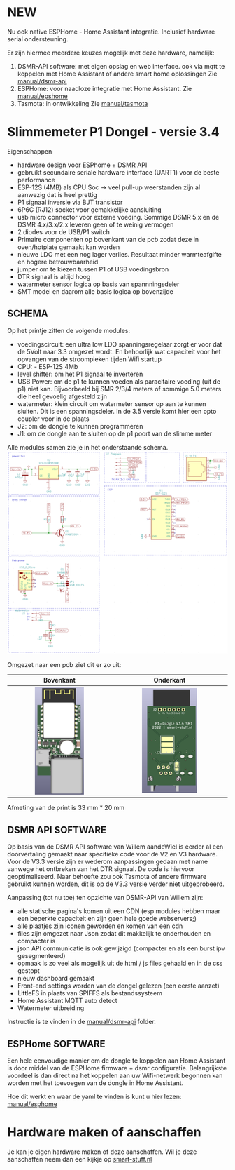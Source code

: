 # NEW

Nu ook native ESPHome - Home Assistant integratie.
Inclusief hardware serial ondersteuning.

Er zijn hiermee meerdere keuzes mogelijk met deze hardware, namelijk:
1. DSMR-API software: met eigen opslag en web interface. ook via mqtt te koppelen met Home Assistant of andere smart home oplossingen Zie [manual/dsmr-api](manual/dsmr-api/README.md)
2. ESPHome: voor naadloze integratie met Home Assistant. Zie [manual/epshome](manual/esphome/README.md)
3. Tasmota: in ontwikkeling Zie [manual/tasmota](manual/tasmota/README.md)

# Slimmemeter P1 Dongel - versie 3.4
Eigenschappen
- hardware design voor ESPhome + DSMR API
- gebruikt secundaire seriale hardware interface (UART1) voor de beste performance
- ESP-12S (4MB) als CPU Soc -> veel pull-up weerstanden zijn al aanwezig dat is heel prettig
- P1 signaal inversie via BJT transistor
- 6P6C (RJ12) socket voor gemakkelijke aansluiting
- usb micro connector voor externe voeding. Sommige DSMR 5.x en de DSMR 4.x/3.x/2.x leveren geen of te weinig vermogen
- 2 diodes voor de USB/P1 switch
- Primaire componenten op bovenkant van de pcb zodat deze in oven/hotplate gemaakt kan worden
- nieuwe LDO met een nog lager verlies. Resultaat minder warmteafgifte en hogere betrouwbaarheid
- jumper om te kiezen tussen P1 of USB voedingsbron
- DTR signaal is altijd hoog
- watermeter sensor logica op basis van spannningsdeler
- SMT model en daarom alle basis logica op bovenzijde

## SCHEMA
Op het printje zitten de volgende modules:
- voedingscircuit: een ultra low LDO spanningsregelaar zorgt er voor dat de 5Volt naar 3.3 omgezet wordt. En behoorlijk wat capaciteit voor het opvangen van de stroompieken tijden Wifi startup
- CPU: - ESP-12S 4Mb
- level shifter: om het P1 signaal te inverteren
- USB Power: om de p1 te kunnen voeden als paracitaire voeding (uit de p1) niet kan. Bijvoorbeeld bij SMR 2/3/4 meters of sommige 5.0 meters die heel gevoelig afgesteld zijn
- watermeter: klein circuit om watermeter sensor op aan te kunnen sluiten. Dit is een spanningsdeler. In de 3.5 versie komt hier een opto coupler voor in de plaats
- J2: om de dongle te kunnen programmeren
- J1: om de dongle aan te sluiten op de p1 poort van de slimme meter

Alle modules samen zie je in het onderstaande schema.
![Kicad schema](.github/images/v3.4-kicad-schema.png) 

Omgezet naar een pcb ziet dit er zo uit:

Bovenkant             |  Onderkant 
:-------------------------:|:-------------------------:
<img src=".github/images/v3.4-print-boven.png" width="50%"> |  <img src=".github/images/v3.4-print-onder.png" width="50%"> 

Afmeting van de print is 33 mm * 20 mm

## DSMR API SOFTWARE
Op basis van de DSMR API software van Willem aandeWiel is eerder al een doorvertaling gemaakt naar specifieke code voor de V2 en V3 hardware. Voor de V3.3 versie zijn er wederom aanpassingen gedaan met name vanwege het ontbreken van het DTR signaal. De code is hiervoor geoptimaliseerd.
Naar behoefte zou ook Tasmota of andere firmware gebruikt kunnen worden, dit is op de V3.3 versie verder niet uitgeprobeerd.

Aanpassing (tot nu toe) ten opzichte van DSMR-API van Willem zijn:
- alle statische pagina's komen uit een CDN (esp modules hebben maar een beperkte capaciteit en zijn geen hele goede webservers;)
- alle plaatjes zijn  iconen geworden en komen van een cdn
- files zijn omgezet naar Json zodat dit makkelijk te onderhouden en compacter is
- json API communicatie is ook gewijzigd (compacter en als een burst ipv gesegmenteerd)
- opmaak is zo veel als mogelijk uit de html / js files gehaald en in de css gestopt
- nieuw dashboard gemaakt
- Front-end settings worden van de dongel gelezen (een eerste aanzet)
- LittleFS in plaats van SPIFFS als bestandssysteem
- Home Assistant MQTT auto detect 
- Watermeter uitbreiding

Instructie is te vinden in de [manual/dsmr-api](manual/dsmr-api/README.md) folder.

## ESPHome SOFTWARE
Een hele eenvoudige manier om de dongle te koppelen aan Home Assistant is door middel van de ESPHome firmware + dsmr configuratie.
Belangrijkste voordeel is dan direct na het koppelen aan uw Wifi-netwerk begonnen kan worden met het toevoegen van de dongle in Home Assistant.

Hoe dit werkt en waar de yaml te vinden is kunt u hier lezen: [manual/esphome](manual/esphome/README.md)

# Hardware maken of aanschaffen
Je kan je eigen hardware maken of deze aanschaffen. Wil je deze aanschaffen neem dan een kijkje op <a href="https://smart-stuff.nl" target="_blank">smart-stuff.nl</a>